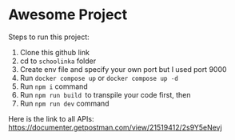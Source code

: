 # Awesome Project

Steps to run this project:
1. Clone this github link
2. cd to `schoolinka` folder
3. Create env file and specify your own port but I used port 9000
4. Run `docker compose up` or `docker compose up -d`
5. Run `npm i` command
6. Run `npm run build `to transpile your code first, then
3. Run `npm run dev` command

Here is the link to all APIs:
https://documenter.getpostman.com/view/21519412/2s9Y5eNevj
